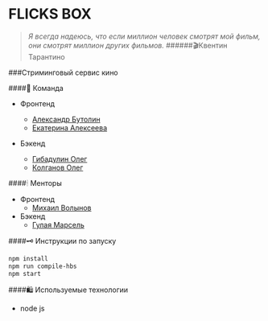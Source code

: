 # FLICKS BOX
> *Я всегда надеюсь, что если миллион человек смотрят мой фильм,
> они смотрят миллион других фильмов.* 
>######🎬Квентин Тарантино

###Стриминговый сервис кино

####🏈 Команда
- Фронтенд
    * [Александр Бутолин](https://github.com/butoly)
    * [Екатерина Алексеева](https://github.com/yletamitlu)
    
- Бэкенд
    * [Гибадулин Олег](https://github.com/OlegGibadulin)
    * [Колганов Олег](https://github.com/shadkain)


####🕯 Менторы
- Фронтенд
    * [Михаил Волынов](https://github.com/StealthTech)
- Бэкенд
    * [Гулая Марсель](https://github.com/Marshality)


####🗝 Инструкции по запуску

```sh
npm install
npm run compile-hbs
npm start
```

####🛍 Используемые технологии
- node js
